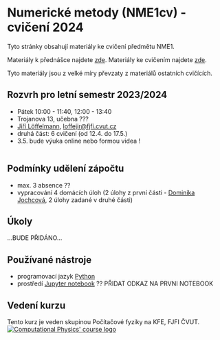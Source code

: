 # Numerické metody (NME1cv) - cvičení 2024

Tyto stránky obsahují materiály ke cvičení předmětu NME1.

Materiály k přednášce najdete [zde](http://kfe.fjfi.cvut.cz/~vachal/edu/nme/).
Materiály ke cvičením najdete [zde](http://kfe.fjfi.cvut.cz/~vachal/edu/nme/cviceni/).

Tyto materiály jsou z velké míry převzaty z materiálů ostatních cvičících.

## Rozvrh pro letní semestr 2023/2024
- Pátek 10:00 - 11:40, 12:00 - 13:40
- Trojanova 13, učebna ???
- [Jiří Löffelmann](https://usermap.cvut.cz/profile/7a2ecf76-b3c3-4716-b1b2-cd6859a8e193), [loffejir@fjfi.cvut.cz](mailto:loffejir@fjfi.cvut.cz)
- druhá část: 6 cvičení (od 12.4. do 17.5.)
- 3.5. bude výuka online nebo formou videa !

```{tableofcontents}
```

## Podmínky udělení zápočtu
- max. 3 absence ??
- vypracování 4 domácích úloh (2 úlohy z první části - [Dominika Jochcová](https://github.com/jochcova/NMEcv/), 2 úlohy zadané v druhé části)

## Úkoly
...BUDE PŘIDÁNO...

## Používané nástroje
- programovací jazyk [Python](https://www.python.org/)
- prostředí [Jupyter notebook](https://jupyter.org/)
?? PŘIDAT ODKAZ NA PRVNI NOTEBOOK

## Vedení kurzu
Tento kurz je veden skupinou Počítačové fyziky na KFE, FJFI ČVUT.
[![Computational Physics' course logo](images/cphys-logo5.png)](http://cphys.fjfi.cvut.cz/cphys/index.php?lang=cs)